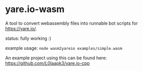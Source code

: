 # yare.io-wasm

A tool to convert webassembly files into runnable bot scripts for https://yare.io/.  

status: fully working :)

example usage: `node wasm2yareio examples/simple.wasm`  

An example project using this can be found here: https://github.com/L0laapk3/yare.io-cpp